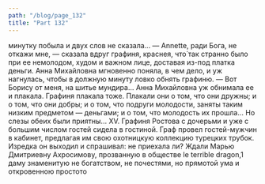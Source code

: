 ```yaml
---
path: "/blog/page_132"
title: "Part 132"
---
```


 минутку побыла и двух слов не сказала...
— Annette, ради Бога, не откажи мне, — сказала вдруг графиня, краснея, что́ так странно было при ее немолодом, худом и важном лице, доставая из-под платка деньги.
Анна Михайловна мгновенно поняла, в чем дело, и уж нагнулась, чтобы в должную минуту ловко обнять графиню.
— Вот Борису от меня, на шитье мундира...
Анна Михайловна уж обнимала ее и плакала. Графиня плакала тоже. Плакали они о том, что они дружны; и о том, что они добры; и о том, что подруги молодости, заняты таким низким предметом — деньгами; и о том, что молодость их прошла... Но слезы обеих были приятны...
XV.
Графиня Ростова с дочерьми и уже с большим числом гостей сидела в гостиной. Граф провел гостей-мужчин в кабинет, предлагая им свою охотницкую коллекцию турецких трубок. Изредка он выходил и спрашивал: не приехала ли? Ждали Марью Дмитриевну Ахросимову, прозванную в обществе le terrible dragon,1 даму знаменитую не богатством, не почестями, но прямотой ума и откровенною простото
